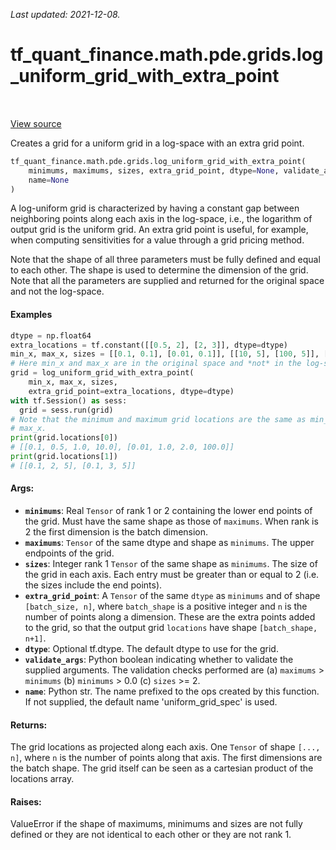 <!--
This file is generated by a tool. Do not edit directly.
For open-source contributions the docs will be updated automatically.
-->

*Last updated: 2021-12-08.*

<div itemscope itemtype="http://developers.google.com/ReferenceObject">
<meta itemprop="name" content="tf_quant_finance.math.pde.grids.log_uniform_grid_with_extra_point" />
<meta itemprop="path" content="Stable" />
</div>

# tf_quant_finance.math.pde.grids.log_uniform_grid_with_extra_point

<!-- Insert buttons and diff -->

<table class="tfo-notebook-buttons tfo-api" align="left">
</table>

<a target="_blank" href="https://github.com/google/tf-quant-finance/blob/master/tf_quant_finance/math/pde/grids.py">View source</a>



Creates a grid for a uniform grid in a log-space with an extra grid point.

```python
tf_quant_finance.math.pde.grids.log_uniform_grid_with_extra_point(
    minimums, maximums, sizes, extra_grid_point, dtype=None, validate_args=False,
    name=None
)
```



<!-- Placeholder for "Used in" -->

A log-uniform grid is characterized by having a constant gap between
neighboring points along each axis in the log-space, i.e., the logarithm of
output grid is the uniform grid.  An extra grid point is useful, for example,
when computing sensitivities for a value through a grid pricing method.

Note that the shape of all three parameters must be fully defined and equal
to each other. The shape is used to determine the dimension of the grid.
Note that all the parameters are supplied and returned for the original space
and not the log-space.

#### Examples

```python
dtype = np.float64
extra_locations = tf.constant([[0.5, 2], [2, 3]], dtype=dtype)
min_x, max_x, sizes = [[0.1, 0.1], [0.01, 0.1]], [[10, 5], [100, 5]], [3, 2]
# Here min_x and max_x are in the original space and *not* in the log-space.
grid = log_uniform_grid_with_extra_point(
    min_x, max_x, sizes,
    extra_grid_point=extra_locations, dtype=dtype)
with tf.Session() as sess:
  grid = sess.run(grid)
# Note that the minimum and maximum grid locations are the same as min_x and
# max_x.
print(grid.locations[0])
# [[0.1, 0.5, 1.0, 10.0], [0.01, 1.0, 2.0, 100.0]]
print(grid.locations[1])
# [[0.1, 2, 5], [0.1, 3, 5]]
```

#### Args:


* <b>`minimums`</b>: Real `Tensor` of rank 1 or 2 containing the lower end points of
  the grid. Must have the same shape as those of `maximums`. When rank is 2
  the first dimension is the batch dimension.
* <b>`maximums`</b>: `Tensor` of the same dtype and shape as `minimums`. The upper
  endpoints of the grid.
* <b>`sizes`</b>: Integer rank 1 `Tensor` of the same shape as `minimums`. The size of
  the grid in each axis. Each entry must be greater than or equal to 2 (i.e.
  the sizes include the end points).
* <b>`extra_grid_point`</b>: A `Tensor` of the same `dtype` as `minimums` and of shape
  `[batch_size, n]`, where `batch_shape` is a positive integer and `n` is
  the number of points along a dimension. These are the extra points added
  to the grid, so that the output grid `locations` have shape `[batch_shape,
  n+1]`.
* <b>`dtype`</b>: Optional tf.dtype. The default dtype to use for the grid.
* <b>`validate_args`</b>: Python boolean indicating whether to validate the supplied
  arguments. The validation checks performed are (a) `maximums` > `minimums`
  (b) `minimums` > 0.0 (c) `sizes` >= 2.
* <b>`name`</b>: Python str. The name prefixed to the ops created by this function. If
  not supplied, the default name 'uniform_grid_spec' is used.


#### Returns:

The grid locations as projected along each axis. One `Tensor` of shape
`[..., n]`, where `n` is the number of points along that axis. The first
dimensions are the batch shape. The grid itself can be seen as a cartesian
product of the locations array.



#### Raises:

ValueError if the shape of maximums, minimums and sizes are not fully
defined or they are not identical to each other or they are not rank 1.

